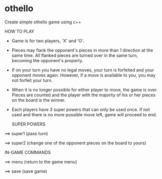 # othello
Create simple othello game using c++

HOW TO PLAY

 - Game is for two players, 'X' and 'O'.

 - Pieces may flank the opponent's pieces in more than 1 direction at the same
   time. All flanked pieces are turned over in the same turn, becoming the
   opponent's property.

 - If on your turn you have no legal moves, your turn is forfeited and your
   opponent moves again. However, if a move is available to you, you may not
   forfeit your turn.

 - When it is no longer possible for either player to move, the game is over.
   Pieces are counted and the player with the majority of his or her pieces on
   the board is the winner.

 - Each players have 3 super powers that can only be used once. If not used
   and there is no more possible move left, game will proceed to end.

   SUPER POWERS

 ==> super1 (pass turn)

 ==> super2 (change one of the opponent pieces on the board to yours)

   IN-GAME COMMANDS

 ==> menu (return to the game menu)

 ==> save (save game)
